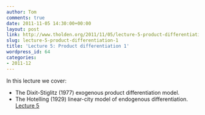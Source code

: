 ```yaml
---
author: Tom
comments: true
date: 2011-11-05 14:30:00+00:00
layout: post
link: http://www.tholden.org/2011/11/05/lecture-5-product-differentiation-1/
slug: lecture-5-product-differentiation-1
title: 'Lecture 5: Product differentiation 1'
wordpress_id: 64
categories:
- 2011-12
---
```


In this lecture we cover:  


  * The Dixit-Stiglitz (1977) exogenous product differentiation model.
  * The Hotelling (1929) linear-city model of endogenous differentiation.
[Lecture 5](http://www.scribd.com/doc/71692059/Lecture-5)
